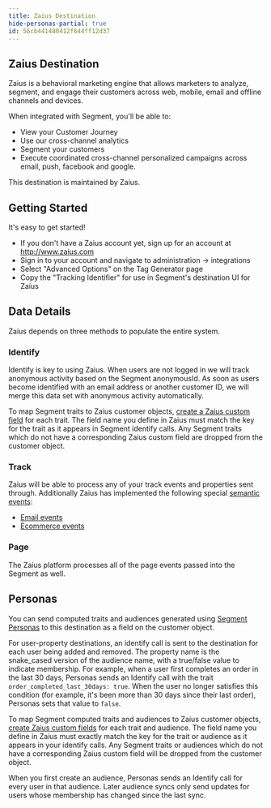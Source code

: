 ```yaml
---
title: Zaius Destination
hide-personas-partial: true
id: 56cb441480412f644ff12d37
---
```

## Zaius Destination
Zaius is a behavioral marketing engine that allows marketers to analyze, segment, and engage their customers across web, mobile, email and offline channels and devices.

When integrated with Segment, you'll be able to:
  - View your Customer Journey
  - Use our cross-channel analytics
  - Segment your customers
  - Execute coordinated cross-channel personalized campaigns across email, push, facebook and google.

This destination is maintained by Zaius.

## Getting Started

It's easy to get started!
  - If you don't have a Zaius account yet, sign up for an account at http://www.zaius.com
  - Sign in to your account and navigate to administration -> integrations
  - Select "Advanced Options" on the Tag Generator page
  - Copy the "Tracking Identifier" for use in Segment's destination UI for Zaius

## Data Details
Zaius depends on three methods to populate the entire system.

### Identify
Identify is key to using Zaius. When users are not logged in we will track anonymous activity based on the Segment anonymousId. As soon as users become identified with an email address or another customer ID, we will merge this data set with anonymous activity automatically.

To map Segment traits to Zaius customer objects, [create a Zaius custom field](https://docs.zaius.com/hc/en-us/articles/360015617313#CreateCustomFields) for each trait. The field name you define in Zaius must match the key for the trait as it appears in Segment identify calls. Any Segment traits which do not have a corresponding Zaius custom field are dropped from the customer object.

### Track
Zaius will be able to process any of your track events and properties sent through. Additionally Zaius has implemented the following special [semantic events](/docs/connections/spec/semantic/):
 - [Email events](/docs/connections/spec/email/)
 - [Ecommerce events](/docs/connections/spec/ecommerce/v2/)

### Page
The Zaius platform processes all of the page events passed into the Segment as well.

## Personas
You can send computed traits and audiences generated using [Segment Personas](/docs/personas/) to this destination as a field on the customer object.

For user-property destinations, an identify call is sent to the destination for each user being added and removed. The property name is the snake_cased version of the audience name, with a true/false value to indicate membership. For example, when a user first completes an order in the last 30 days, Personas sends an Identify call with the trait `order_completed_last_30days: true`. When the user no longer satisfies this condition (for example, it's been more than 30 days since their last order), Personas sets that value to `false`.

To map Segment computed traits and audiences to Zaius customer objects, [create Zaius custom fields](https://docs.zaius.com/hc/en-us/articles/360015617313#CreateCustomFields) for each trait and audience. The field name you define in Zaius must exactly match the key for the trait or audience as it appears in your identify calls. Any Segment traits or audiences which do not have a corresponding Zaius custom field will be dropped from the customer object.

When you first create an audience, Personas sends an Identify call for every user in that audience. Later audience syncs only send updates for users whose membership has changed since the last sync.
